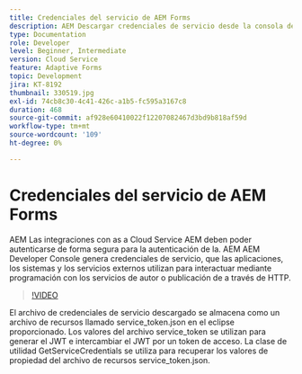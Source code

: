 ```yaml
---
title: Credenciales del servicio de AEM Forms
description: AEM Descargar credenciales de servicio desde la consola de desarrollador de.
type: Documentation
role: Developer
level: Beginner, Intermediate
version: Cloud Service
feature: Adaptive Forms
topic: Development
jira: KT-8192
thumbnail: 330519.jpg
exl-id: 74cb8c30-4c41-426c-a1b5-fc595a3167c8
duration: 468
source-git-commit: af928e60410022f12207082467d3bd9b818af59d
workflow-type: tm+mt
source-wordcount: '109'
ht-degree: 0%

---
```


# Credenciales del servicio de AEM Forms

AEM Las integraciones con as a Cloud Service AEM deben poder autenticarse de forma segura para la autenticación de la. AEM AEM Developer Console genera credenciales de servicio, que las aplicaciones, los sistemas y los servicios externos utilizan para interactuar mediante programación con los servicios de autor o publicación de a través de HTTP.

>[!VIDEO](https://video.tv.adobe.com/v/330519?quality=12&learn=on)

El archivo de credenciales de servicio descargado se almacena como un archivo de recursos llamado service_token.json en el eclipse proporcionado. Los valores del archivo service_token se utilizan para generar el JWT e intercambiar el JWT por un token de acceso. La clase de utilidad GetServiceCredentials se utiliza para recuperar los valores de propiedad del archivo de recursos service_token.json.

